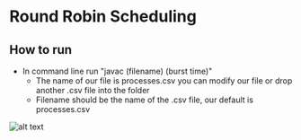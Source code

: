 # Round Robin Scheduling

## How to run

* In command line run "javac (filename) (burst time)"
  * The name of our file is processes.csv you can modify our file or drop another .csv file into the folder
  * Filename should be the name of the .csv file, our default is processes.csv

![alt text](./images/)
